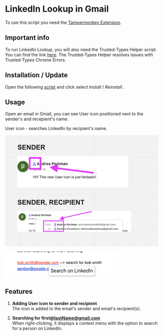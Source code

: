 # LinkedIn Lookup in Gmail

To use this script you need the [Tampermonkey Extension](https://chrome.google.com/webstore/detail/tampermonkey/dhdgffkkebhmkfjojejmpbldmpobfkfo).

## Important info

To run LinkedIn Lookup, you will also need the Trusted-Types Helper script. You can find the link [here](https://greasyfork.org/en/scripts/433051-trusted-types-helper). The Trusted-Types Helper resolves issues with Trusted-Types Chrome Errors.

## Installation / Update

Open the following [script](https://github.com/kbarushkaa/tampermonkey-linkedin-lookup/raw/main/linkedin-lookup.user.js) and click select _Install_ / _Reinstall_ .

## Usage

Open an email in Gmail, you can see User icon positioned next to the sender's and recepient's name.

User icon - searches LinkedIn by recipient's name.

![Usage example](img.png)

![Usage example](context-menu.png)

## Features

1. **Adding User icon to sender and recipient**  
   The icon is added to the email's sender and email's recipient(s).

2. **Searching for first@lastName@gmail.com**  
   When right-clicking, it displays a context menu with the option to search for a person on LinkedIn.
